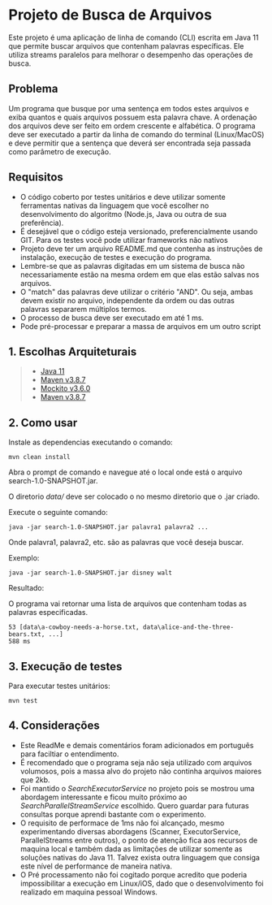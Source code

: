# Projeto de Busca de Arquivos
Este projeto é uma aplicação de linha de comando (CLI) escrita em Java 11 que permite buscar arquivos que contenham palavras específicas. Ele utiliza streams paralelos para melhorar o desempenho das operações de busca.

## Problema
Um programa que busque por uma sentença em todos estes arquivos e exiba quantos e quais arquivos possuem esta palavra chave. 
A ordenação dos arquivos deve ser feito em ordem crescente e alfabética. 
O programa deve ser executado a partir da linha de comando do terminal (Linux/MacOS) e 
deve permitir que a sentença que deverá ser encontrada seja passada como parâmetro de execução.

## Requisitos

- O código coberto por testes unitários e deve utilizar somente ferramentas nativas da linguagem que você escolher no desenvolvimento do algoritmo (Node.js, Java ou outra de sua preferência).
- É desejável que o código esteja versionado, preferencialmente usando GIT. Para os testes você pode utilizar frameworks não nativos
- Projeto deve ter um arquivo README.md que contenha as instruções de instalação, execução de testes e execução do programa.
- Lembre-se que as palavras digitadas em um sistema de busca não necessariamente estão na mesma ordem em que elas estão salvas nos arquivos.
- O "match" das palavras deve utilizar o critério "AND". Ou seja, ambas devem existir no arquivo, independente da ordem ou das outras palavras separarem múltiplos termos.
- O processo de busca deve ser executado em até 1 ms.
- Pode pré-processar e preparar a massa de arquivos em um outro script

## 1. Escolhas Arquiteturais
> - [Java 11](https://www.oracle.com/br/java/technologies/javase/jdk11-archive-downloads.html)
> - [Maven v3.8.7](https://maven.apache.org/)
> - [Mockito v3.6.0]((https://site.mockito.org/))
> - [Maven v3.8.7]((https://site.mockito.org/))
## 2. Como usar

Instale as dependencias executando o comando:
```
mvn clean install
```
Abra o prompt de comando e navegue até o local onde está o arquivo search-1.0-SNAPSHOT.jar.

O diretorio *data/* deve ser colocado o no mesmo diretorio que o .jar criado. 

Execute o seguinte comando:
```
java -jar search-1.0-SNAPSHOT.jar palavra1 palavra2 ...
```

Onde palavra1, palavra2, etc. são as palavras que você deseja buscar.

Exemplo:

```
java -jar search-1.0-SNAPSHOT.jar disney walt
```
Resultado:

O programa vai retornar uma lista de arquivos que contenham todas as palavras especificadas.

```
53 [data\a-cowboy-needs-a-horse.txt, data\alice-and-the-three-bears.txt, ...]
588 ms
```

## 3. Execução de testes
Para executar testes unitários:

```
mvn test
```

## 4. Considerações

- Este ReadMe e demais comentários foram adicionados em português para faciltiar o entendimento.
- É recomendado que o programa seja não seja utilizado com arquivos volumosos, pois a massa alvo do projeto não continha arquivos maiores que 2kb.
- Foi mantido o *SearchExecutorService* no projeto pois se mostrou uma abordagem interessante e ficou muito próximo ao *SearchParallelStreamService* escolhido.
Quero guardar para futuras consultas porque aprendi bastante com o experimento.
- O requisito de performace de 1ms não foi alcançado, 
mesmo experimentando diversas abordagens (Scanner, ExecutorService, ParallelStreams entre outros),
o ponto de atenção fica aos recursos de maquina local e também dada as limitações de utilizar somente as soluções nativas do Java 11.
Talvez exista outra linguagem que consiga este nível de performance de maneira nativa.
- O Pré processamento não foi cogitado porque acredito que poderia impossibilitar a execução em Linux/iOS,
dado que o desenvolvimento foi realizado em maquina pessoal Windows.